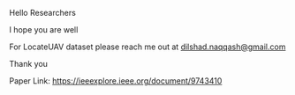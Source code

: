Hello Researchers

I hope you are well

For LocateUAV dataset please reach me out at dilshad.naqqash@gmail.com

Thank you

Paper Link: https://ieeexplore.ieee.org/document/9743410
